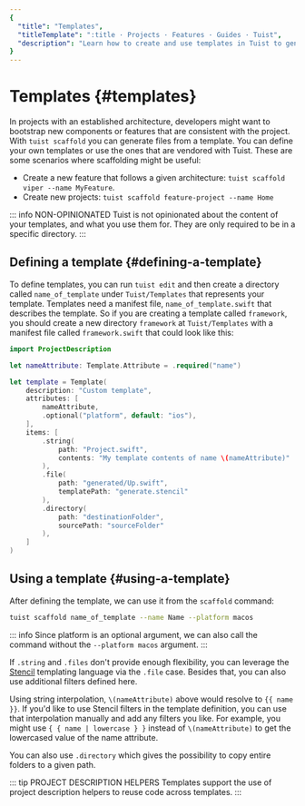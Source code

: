 ```yaml
---
{
  "title": "Templates",
  "titleTemplate": ":title · Projects · Features · Guides · Tuist",
  "description": "Learn how to create and use templates in Tuist to generate code in your projects."
}
---
```

# Templates {#templates}

In projects with an established architecture, developers might want to bootstrap
new components or features that are consistent with the project. With `tuist
scaffold` you can generate files from a template. You can define your own
templates or use the ones that are vendored with Tuist. These are some scenarios
where scaffolding might be useful:

- Create a new feature that follows a given architecture: `tuist scaffold viper
  --name MyFeature`.
- Create new projects: `tuist scaffold feature-project --name Home`

::: info NON-OPINIONATED Tuist is not opinionated about the content of your
templates, and what you use them for. They are only required to be in a
specific directory.
:::

## Defining a template {#defining-a-template}

To define templates, you can run
<LocalizedLink href="/guides/features/projects/editing">`tuist
edit`</LocalizedLink> and then create a directory called `name_of_template`
under `Tuist/Templates` that represents your template. Templates need a manifest
file, `name_of_template.swift` that describes the template. So if you are
creating a template called `framework`, you should create a new directory
`framework` at `Tuist/Templates` with a manifest file called `framework.swift`
that could look like this:


```swift
import ProjectDescription

let nameAttribute: Template.Attribute = .required("name")

let template = Template(
    description: "Custom template",
    attributes: [
        nameAttribute,
        .optional("platform", default: "ios"),
    ],
    items: [
        .string(
            path: "Project.swift",
            contents: "My template contents of name \(nameAttribute)"
        ),
        .file(
            path: "generated/Up.swift",
            templatePath: "generate.stencil"
        ),
        .directory(
            path: "destinationFolder",
            sourcePath: "sourceFolder"
        ),
    ]
)
```

## Using a template {#using-a-template}

After defining the template, we can use it from the `scaffold` command:

```bash
tuist scaffold name_of_template --name Name --platform macos
```

::: info Since platform is an optional argument, we can also call the command
without the `--platform macos` argument.
:::

If `.string` and `.files` don't provide enough flexibility, you can leverage the
[Stencil](https://stencil.fuller.li/en/latest/) templating language via the
`.file` case. Besides that, you can also use additional filters defined here.

Using string interpolation, `\(nameAttribute)` above would resolve to `{{ name
}}`. If you'd like to use Stencil filters in the template definition, you can
use that interpolation manually and add any filters you like. For example, you
might use `{ { name | lowercase } }` instead of `\(nameAttribute)` to get the
lowercased value of the name attribute.

You can also use `.directory` which gives the possibility to copy entire folders
to a given path.

::: tip PROJECT DESCRIPTION HELPERS Templates support the use of
<LocalizedLink href="/guides/features/projects/code-sharing">project
description helpers</LocalizedLink> to reuse code across templates.
:::
